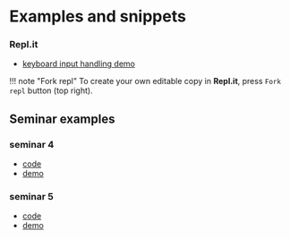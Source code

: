 # Examples and snippets

### Repl.it

* <a href="https://replit.com/@KostiantynRuden/Input-handling-demo" target="_blank">keyboard input handling demo</a>

!!! note "Fork repl"
    To create your own editable copy in **Repl.it**, press `Fork repl` button (top right).

## Seminar examples

### seminar 4

* <a href="https://github.com/ConstantineRudenko/constantinerudenko.github.io/tree/master/docs/For%20students%20(JS)/Seminar-examples/Seminar-4" target="_blank">code</a>
* <a href="/For%20students%20(JS)/Seminar-examples/Seminar-4/index.html" target="_blank">demo</a>

###  seminar 5

* <a href="https://github.com/ConstantineRudenko/constantinerudenko.github.io/tree/master/docs/For%20students%20(JS)/Seminar-examples/Seminar-5" target="_blank">code</a>
* <a href="/For%20students%20(JS)/Seminar-examples/Seminar-5/index.html" target="_blank">demo</a>